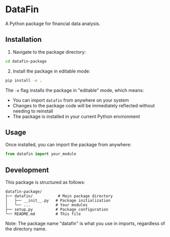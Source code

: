# DataFin

A Python package for financial data analysis.

## Installation

1. Navigate to the package directory:
```bash
cd datafin-package
```

2. Install the package in editable mode:
```bash
pip install -e .
```

The `-e` flag installs the package in "editable" mode, which means:
- You can import `datafin` from anywhere on your system
- Changes to the package code will be immediately reflected without needing to reinstall
- The package is installed in your current Python environment

## Usage

Once installed, you can import the package from anywhere:
```python
from datafin import your_module
```

## Development

This package is structured as follows:

```
datafin-package/
├── datafin/           # Main package directory
│   ├── __init__.py   # Package initialization
│   └── ...           # Your modules
├── setup.py          # Package configuration
└── README.md         # This file
```

Note: The package name "datafin" is what you use in imports, regardless of the directory name. 